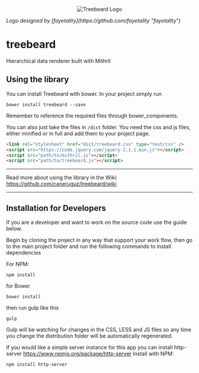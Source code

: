 
<p align="center">
  <img src="https://raw.githubusercontent.com/caneruguz/treebeard/master/demo/treebeard.png" alt="Treebeard Logo"/>
</p>
<i style="text-align:center"> Logo designed by [fayetality](https://github.com/fayetality "fayetality")  </i>

treebeard
=========

Hierarchical data renderer built with Mithril


Using the library
-----

You can install Treebeard with bower. In your project simply run 

```bower install treebeard --save```

Remember to reference the required files through bower_components. 


You can also just take the files in `/dist` folder. You need the css and js files, either minified or in full and add them to your project page.

```html
<link rel="stylesheet" href="dist/treebeard.css" type="text/css" />
<script src="https://code.jquery.com/jquery-2.1.1.min.js"></script>
<script src="path/to/mithril.js"></script>
<script src="path/to/treebeard.js"></script>
```


* * * 
Read more about using the library in the Wiki: https://github.com/caneruguz/treebeard/wiki

* * * 


Installation for Developers
-----
If you are a developer and want to work on the source code use the guide below. 

Begin by cloning the project in any way that support your work flow, then go to the main project folder and  run the following commands to install dependencies

For NPM:

```npm install```

for Bower 

```bower install```

then run gulp like this 

``` gulp ```

Gulp will be watching for changes in the CSS, LESS and JS files so any time you change the distribution folder will be automatically regenerated. 


If you would like a simple server instance for this app you can install http-server
https://www.npmjs.org/package/http-server
Install with NPM:

``` npm install http-server ```
